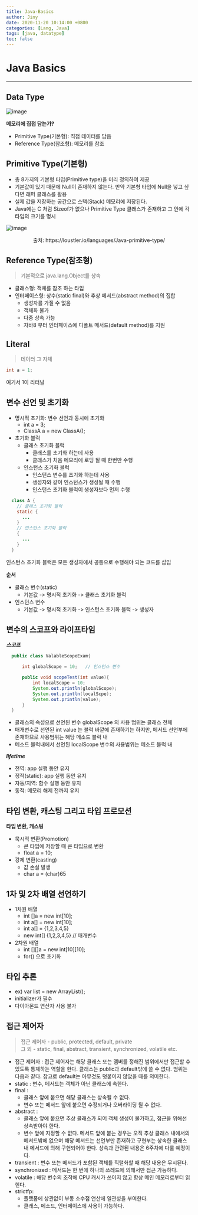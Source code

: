 ```yaml
---
title: Java-Basics
author: Jiny
date: 2020-11-20 10:14:00 +0800
categories: [Lang, Java]
tags: [java, datatype]
toc: false
---
```


# Java Basics
---

## Data Type

![image](https://lh3.googleusercontent.com/proxy/mBv-_PCXtzdH04OSePTct032YU4ZT3H_ENcQxlNBvzIZ5HHBVm5mMnqJ-6q9q7LSa9nCbygSTGo6M0IvowB-IWcP8Fdg0a7oI53GdB_rlY3nED208N7Sx-SEHlLRo8eeCCA93lN8AXIB6SE8foucHOfk53mYKMbuNQ)

**메모리에 집접 담는가?**
- Primitive Type(기본형): 직접 데이터를 담음
- Reference Type(참조형): 메모리를 참조


## Primitive Type(기본형)

- 총 8가지의 기본형 타입(Primitive type)을 미리 정의하여 제공
- 기본값이 있기 때문에 Null이 존재하지 않는다. 만약 기본형 타입에 Null을 넣고 싶다면 래퍼 클래스를 활용
- 실제 값을 저장하는 공간으로 스택(Stack) 메모리에 저장된다.
- Java에는 C 처럼 Sizeof가 없으나 Primitive Type 클래스가 존재하고 그 안에 각 타입의 크기를 명시

![image](https://loustler.io/files/java_primitive_type.png)
<div style="text-align: center">출처: https://loustler.io/languages/Java-primitive-type/</div>


## Reference Type(참조형)

> 기본적으로 java.lang.Object를 상속

- 클래스형: 객체를 참조 하는 타입
- 인터페이스형: 상수(static final)와 추상 메서드(abstract method)의 집합
  - 생성자를 가질 수 없음
  - 객체화 불가
  - 다중 상속 가능
  - 자바8 부터 인터페이스에 디폴트 메서드(default method)를 지원

## Literal

> 데이터 그 자체


```java
int a = 1;
```

여기서 1이 리터널

## 변수 선언 및 초기화

- 명시적 초기화: 변수 선언과 동시에 초기화
  - int a = 3;
  - ClassA a = new ClassA();
- 초기화 블럭
  - 클래스 초기화 블럭
    - 클래스를 초기화 하는데 사용
    - 클래스가 처음 메모리에 로딩 될 때 한번만 수행
  - 인스턴스 초기화 블럭
    - 인스턴스 변수를 초기화 하는데 사용
    - 생성자와 같이 인스턴스가 생성될 때 수행
    - 인스턴스 초기화 블럭이 생성자보다 먼저 수행

```java
  class A {
    // 클래스 초기화 블럭
    static {
      ...
    }
    // 인스턴스 초기화 블럭
    {
      ...
    }
  }
```

인스턴스 초기화 블럭은 모든 생성자에서 공통으로 수행해야 되는 코드를 삽입

**순서**
- 클래스 변수(static)
  - 기본값 -> 명시적 초기화 -> 클래스 초기화 블럭
- 인스턴스 변수
  - 기본값 -> 명시적 초기화 -> 인스턴스 초기화 블럭 -> 생성자


## 변수의 스코프와 라이프타임

***스코프***

```java
  public class ValableScopeExam{

      int globalScope = 10;   // 인스턴스 변수 

      public void scopeTest(int value){   
          int localScope = 10;
          System.out.println(globalScope);
          System.out.println(localScpe);
          System.out.println(value);
      }
  }
```

- 클래스의 속성으로 선언된 변수 globalScope 의 사용 범위는 클래스 전체
- 매개변수로 선언된 int value 는 블럭 바깥에 존재하기는 하지만, 메서드 선언부에 존재하므로 사용범위는 해당 메소드 블럭 내 
- 메소드 블럭내에서 선언된 localScope 변수의 사용범위는 메소드 블럭 내

***lifetime***

- 전역: app 실행 동안 유지
- 정적(static): app 실행 동안 유지
- 자동/지역: 함수 실행 동안 유지
- 동적: 메모리 해제 전까지 유지


## 타입 변환, 캐스팅 그리고 타입 프로모션

**타입 변환, 캐스팅**

- 묵시적 변환(Promotion)
  - 큰 타입에 저장할 때 큰 타입으로 변환
  - float a = 10;
- 강제 변환(casting)
  - 값 손실 발생
  - char a = (char)65 


## 1차 및 2차 배열 선언하기

- 1차원 배열
  - int []a = new int[10];
  - int a[] = new int[10];
  - int a[] = {1,2,3,4,5}
  - new int[] {1,2,3,4,5} // 매개변수
- 2차원 배열
  - int [][]a = new int[10][10];
  - for() 으로 초기화


## 타입 추론

- ex) var list = new ArrayList<String>();
- initializer가 필수
- 다이아몬드 연산자 사용 불가


## 접근 제어자

> 접근 제어자 - public, protected, default, private <br/>
그 외 - static, final, abstract, transient, synchronized, volatile etc.

- 접근 제어자 : 접근 제어자는 해당 클래스 또는 멤버를 정해진 범위에서만 접근할 수 있도록 통제하는 역할을 한다. 클래스는 public과 default밖에 쓸 수 없다. 범위는 다음과 같다. 참고로 default는 아무것도 덧붙이지 않았을 때를 의미한다.
- static : 변수, 메서드는 객체가 아닌 클래스에 속한다.
- final :
  - 클래스 앞에 붙으면 해당 클래스는 상속될 수 없다.
  - 변수 또는 메서드 앞에 붙으면 수정되거나 오버라이딩 될 수 없다.
- abstract :
  - 클래스 앞에 붙으면 추상 클래스가 되어 객체 생성이 불가하고, 접근을 위해선 상속받아야 한다.
  - 변수 앞에 지정할 수 없다. 메서드 앞에 붙는 경우는 오직 추상 클래스 내에서의 메서드밖에 없으며 해당 메서드는 선언부만 존재하고 구현부는 상속한 클래스 내 메서드에 의해 구현되어야 한다. 상속과 관련된 내용은 6주차에 다룰 예정이다.
- transient : 변수 또는 메서드가 포함된 객체를 직렬화할 때 해당 내용은 무시된다.
- synchronized : 메서드는 한 번에 하나의 쓰레드에 의해서만 접근 가능하다.
- volatile : 해당 변수의 조작에 CPU 캐시가 쓰이지 않고 항상 메인 메모리로부터 읽힌다.
- strictfp: 
  - 플랫폼에 상관없이 부동 소수점 연산에 일관성을 부여한다.
  - 클래스, 메소드, 인터페이스에 사용이 가능하다.